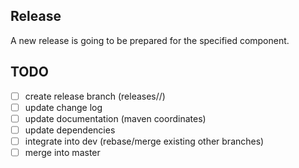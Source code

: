 ## Release

A new release is going to be prepared for the specified component.

## TODO

- [ ] create release branch (releases/<component>/<version>)
- [ ] update change log
- [ ] update documentation (maven coordinates)
- [ ] update dependencies
- [ ] integrate into dev (rebase/merge existing other branches)
- [ ] merge into master
